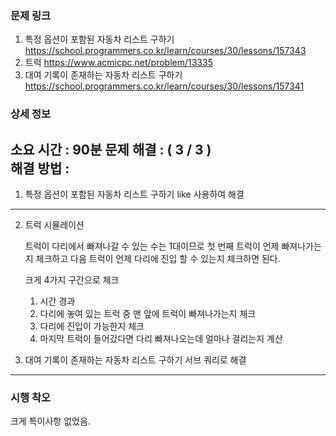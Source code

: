 ### 문제 링크

1. 특정 옵션이 포함된 자동차 리스트 구하기
   https://school.programmers.co.kr/learn/courses/30/lessons/157343
2. 트럭
   https://www.acmicpc.net/problem/13335
3. 대여 기록이 존재하는 자동차 리스트 구하기
   https://school.programmers.co.kr/learn/courses/30/lessons/157341

### 상세 정보
소요 시간 :  90분
문제 해결 : ( 3 / 3 )    
해결 방법 :
-------

1. 특정 옵션이 포함된 자동차 리스트 구하기
      like 사용하여 해결

-------

2. 트럭 
   시뮬레이션
    
   트럭이 다리에서 빠져나갈 수 있는 수는 1대이므로 첫 번째 트럭이 언제 빠져나가는지 체크하고 다음 트럭이 언제 다리에 진입 할 수 있는지 체크하면 된다.
   
   크게 4가지 구간으로 체크
   1) 시간 경과
   2) 다리에 놓여 있는 트럭 중 맨 앞에 트럭이 빠져나가는지 체크
   3) 다리에 진입이 가능한지 체크
   4) 마지막 트럭이 들어갔다면 다리 빠져나오는데 얼마나 걸리는지 계산

3. 대여 기록이 존재하는 자동차 리스트 구하기
   서브 쿼리로 해결
-------

### 시행 착오

크게 특이사항 없었음.